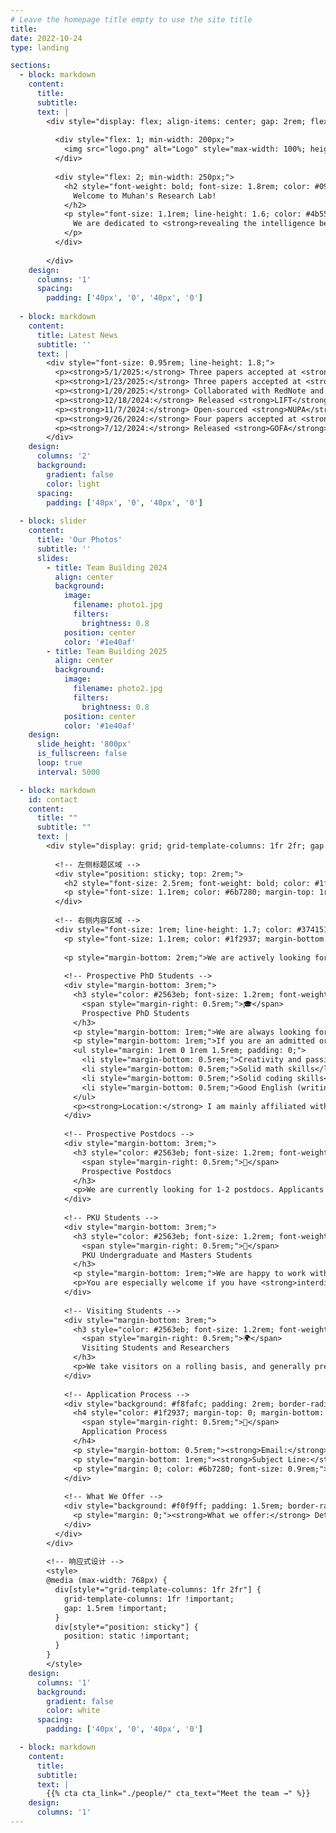```yaml
---
# Leave the homepage title empty to use the site title
title:
date: 2022-10-24
type: landing

sections:
  - block: markdown
    content:
      title:
      subtitle:
      text: |
        <div style="display: flex; align-items: center; gap: 2rem; flex-wrap: wrap;">
  
          <div style="flex: 1; min-width: 200px;">
            <img src="logo.png" alt="Logo" style="max-width: 100%; height: auto;">
          </div>
  
          <div style="flex: 2; min-width: 250px;">
            <h2 style="font-weight: bold; font-size: 1.8rem; color: #090a0aff; margin-bottom: 1rem;">
              Welcome to Muhan's Research Lab!
            </h2>
            <p style="font-size: 1.1rem; line-height: 1.6; color: #4b5563;">
              We are dedicated to <strong>revealing the intelligence behind graphs and reasoning</strong>. Our research focuses on graph machine learning and large language model reasoning, pushing the boundaries of AI to understand complex structured data and human-like reasoning abilities.
            </p>
          </div>
  
        </div>
    design:
      columns: '1'
      spacing:
        padding: ['40px', '0', '40px', '0']
  
  - block: markdown
    content:
      title: Latest News
      subtitle: ''
      text: |
        <div style="font-size: 0.95rem; line-height: 1.8;">
          <p><strong>5/1/2025:</strong> Three papers accepted at <strong>ICML-25</strong>! Congrats to Fanxu, Yanbo and Zian! 🎉</p>
          <p><strong>1/23/2025:</strong> Three papers accepted at <strong>ICLR-25</strong>! Congrats to Lecheng, Haotong and Zian! 🎉</p>
          <p><strong>1/20/2025:</strong> Collaborated with RedNote and released <strong>RedStar</strong>, a long-chain-of-thought O1-like model for complex reasoning. <a href="#" style="color: #2563eb;">See the preprint</a>.</p>
          <p><strong>12/18/2024:</strong> Released <strong>LIFT</strong>, a new paradigm to address long context problems of LLMs by fine-tuning long input into model parameters. <a href="#" style="color: #2563eb;">See the preprint</a>.</p>
          <p><strong>11/7/2024:</strong> Open-sourced <strong>NUPA</strong> studying the Numerical Understanding and Processing Abilities of LLMs with 4 numerical representations and 17 distinct tasks.</p>
          <p><strong>9/26/2024:</strong> Four papers accepted at <strong>NeurIPS-24</strong>! Congrats to Fanxu, Cai, Xiaojuan and Yanbo! 🎉</p>
          <p><strong>7/12/2024:</strong> Released <strong>GOFA</strong>, the Generative One For All model for tackling all tasks on all kinds of graphs.</p>
        </div>
    design:
      columns: '2'
      background:
        gradient: false
        color: light
      spacing:
        padding: ['40px', '0', '40px', '0']
  
  - block: slider
    content:
      title: 'Our Photos'
      subtitle: ''
      slides:
        - title: Team Building 2024
          align: center
          background:
            image:
              filename: photo1.jpg
              filters:
                brightness: 0.8
            position: center
            color: '#1e40af'
        - title: Team Building 2025
          align: center
          background:
            image:
              filename: photo2.jpg
              filters:
                brightness: 0.8
            position: center
            color: '#1e40af'
    design:
      slide_height: '800px'
      is_fullscreen: false
      loop: true
      interval: 5000

  - block: markdown
    id: contact
    content:
      title: ""
      subtitle: ""
      text: |
        <div style="display: grid; grid-template-columns: 1fr 2fr; gap: 3rem; align-items: start; max-width: 1200px; margin: 0 auto;">
          
          <!-- 左侧标题区域 -->
          <div style="position: sticky; top: 2rem;">
            <h2 style="font-size: 2.5rem; font-weight: bold; color: #1f2937; margin: 0; line-height: 1.2;">Contact Us</h2>
            <p style="font-size: 1.1rem; color: #6b7280; margin-top: 1rem; line-height: 1.6;">Join Our Research Community</p>
          </div>
          
          <!-- 右侧内容区域 -->
          <div style="font-size: 1rem; line-height: 1.7; color: #374151;">
            <p style="font-size: 1.1rem; color: #1f2937; margin-bottom: 2rem;"><strong>Thank you so much for your interest in our work!</strong></p>
            
            <p style="margin-bottom: 2rem;">We are actively looking for students and postdocs. MuLab welcomes applicants from diverse backgrounds. Students with backgrounds that are underrepresented or underserved in AI/ML are especially encouraged to apply.</p>
            
            <!-- Prospective PhD Students -->
            <div style="margin-bottom: 3rem;">
              <h3 style="color: #2563eb; font-size: 1.2rem; font-weight: 600; margin-bottom: 1rem; display: flex; align-items: center;">
                <span style="margin-right: 0.5rem;">🎓</span>
                Prospective PhD Students
              </h3>
              <p style="margin-bottom: 1rem;">We are always looking for strong PhD students with interests in <strong>Graph Machine Learning</strong> and <strong>Large Language Model Reasoning</strong>. Please do not email me regarding PhD admission as admission decisions are made by a committee.</p>
              <p style="margin-bottom: 1rem;">If you are an admitted or current PhD student at PKU, please email Prof. Zhang directly. I am looking for students who meet at least three of the following criteria:</p>
              <ul style="margin: 1rem 0 1rem 1.5rem; padding: 0;">
                <li style="margin-bottom: 0.5rem;">Creativity and passion for research</li>
                <li style="margin-bottom: 0.5rem;">Solid math skills</li>
                <li style="margin-bottom: 0.5rem;">Solid coding skills</li>
                <li style="margin-bottom: 0.5rem;">Good English (writing and speaking)</li>
              </ul>
              <p><strong>Location:</strong> I am mainly affiliated with the <strong>Institute for AI (人工智能研究院)</strong> at the main campus (燕园) of PKU. Your office will be there - no need to go to Changping campus.</p>
            </div>
            
            <!-- Prospective Postdocs -->
            <div style="margin-bottom: 3rem;">
              <h3 style="color: #2563eb; font-size: 1.2rem; font-weight: 600; margin-bottom: 1rem; display: flex; align-items: center;">
                <span style="margin-right: 0.5rem;">🔬</span>
                Prospective Postdocs
              </h3>
              <p>We are currently looking for 1-2 postdocs. Applicants are expected to have a strong publication record in top-tier graph ML, NLP, and/or machine learning conferences. Please email Prof. Zhang with your CV and research statement.</p>
            </div>
            
            <!-- PKU Students -->
            <div style="margin-bottom: 3rem;">
              <h3 style="color: #2563eb; font-size: 1.2rem; font-weight: 600; margin-bottom: 1rem; display: flex; align-items: center;">
                <span style="margin-right: 0.5rem;">🎯</span>
                PKU Undergraduate and Masters Students
              </h3>
              <p style="margin-bottom: 1rem;">We are happy to work with masters or undergraduate students at Peking University. We expect applicants to have some prior experience in ML/AI (prior research experience is not required), and a minimum of 10 hours per week commitment to research.</p>
              <p>You are especially welcome if you have <strong>interdisciplinary backgrounds</strong> (such as maths/physics/chemistry/biology) while being proficient in coding. For PKU students, you can schedule one-on-one chats with me at my office.</p>
            </div>
            
            <!-- Visiting Students -->
            <div style="margin-bottom: 3rem;">
              <h3 style="color: #2563eb; font-size: 1.2rem; font-weight: 600; margin-bottom: 1rem; display: flex; align-items: center;">
                <span style="margin-right: 0.5rem;">🌍</span>
                Visiting Students and Researchers
              </h3>
              <p>We take visitors on a rolling basis, and generally prefer visitors to stay for at least 6 months for high-quality collaborative work. If you are interested in visiting our research lab, please email Prof. Zhang with your research interests and proposed duration.</p>
            </div>
            
            <!-- Application Process -->
            <div style="background: #f8fafc; padding: 2rem; border-radius: 0.5rem; margin-bottom: 2rem; border-left: 4px solid #3b82f6;">
              <h4 style="color: #1f2937; margin-top: 0; margin-bottom: 1rem; display: flex; align-items: center;">
                <span style="margin-right: 0.5rem;">📧</span>
                Application Process
              </h4>
              <p style="margin-bottom: 0.5rem;"><strong>Email:</strong> muhan@pku.edu.cn</p>
              <p style="margin-bottom: 1rem;"><strong>Subject Line:</strong> [Application Type] - [Your Name] - [Your Institution]</p>
              <p style="margin: 0; color: #6b7280; font-size: 0.9rem;"><strong>Note:</strong> Due to the large number of applicants, competition is intense every year and I may not be able to respond to every email. Thank you for understanding!</p>
            </div>
            
            <!-- What We Offer -->
            <div style="background: #f0f9ff; padding: 1.5rem; border-radius: 0.5rem; border-left: 4px solid #0ea5e9;">
              <p style="margin: 0;"><strong>What we offer:</strong> Detailed guidance, abundant computation resources, research freedom for senior students, and a collaborative environment dedicated to <em>revealing the intelligence behind graphs and reasoning</em>.</p>
            </div>
          </div>
        </div>
        
        <!-- 响应式设计 -->
        <style>
        @media (max-width: 768px) {
          div[style*="grid-template-columns: 1fr 2fr"] {
            grid-template-columns: 1fr !important;
            gap: 1.5rem !important;
          }
          div[style*="position: sticky"] {
            position: static !important;
          }
        }
        </style>
    design:
      columns: '1'
      background:
        gradient: false
        color: white
      spacing:
        padding: ['40px', '0', '40px', '0']

  - block: markdown
    content:
      title:
      subtitle:
      text: |
        {{% cta cta_link="./people/" cta_text="Meet the team →" %}}
    design:
      columns: '1'
---
```

